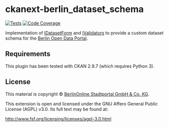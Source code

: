 # ckanext-berlin_dataset_schema

[![Tests](https://github.com/berlinonline/ckanext-berlin_dataset_schema/workflows/Tests/badge.svg?branch=master)](https://github.com/berlinonline/ckanext-berlin_dataset_schema/actions)
[![Code Coverage](http://codecov.io/github/berlinonline/ckanext-berlin_dataset_schema/coverage.svg?branch=master)](http://codecov.io/github/berlinonline/ckanext-berlin_dataset_schema?branch=master)

Implementation of [IDatasetForm](http://docs.ckan.org/en/latest/extensions/plugin-interfaces.html#ckan.plugins.interfaces.IDatasetForm) and [IValidators](http://docs.ckan.org/en/latest/extensions/plugin-interfaces.html#ckan.plugins.interfaces.IValidators) to provide a custom dataset schema for the [Berlin Open Data Portal](https://daten.berlin.de).

## Requirements

This plugin has been tested with CKAN 2.9.7 (which requires Python 3).

## License

This material is copyright © [BerlinOnline Stadtportal GmbH & Co. KG](https://www.berlinonline.net/).

This extension is open and licensed under the GNU Affero General Public License (AGPL) v3.0.
Its full text may be found at:

http://www.fsf.org/licensing/licenses/agpl-3.0.html
